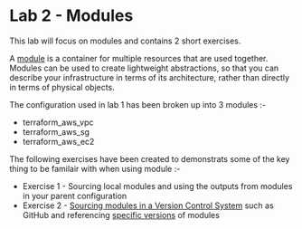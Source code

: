 # Lab 2 - Modules

This lab will focus on modules and contains 2 short exercises. 

A [module](https://www.terraform.io/docs/modules/index.html) is a container for multiple resources that are used together. Modules can be 
used to create lightweight abstractions, so that you can describe your infrastructure in terms of its architecture, rather than directly 
in terms of physical objects.

The configuration used in lab 1 has been broken up into 3 modules :-

* terraform_aws_vpc
* terraform_aws_sg
* terraform_aws_ec2

The following exercises have been created to demonstrats some of the key thing to be familair with when using module :-

* Exercise 1 - Sourcing local modules and using the outputs from modules in your parent configuration
* Exercise 2 - [Sourcing modules in a Version Control System](https://www.terraform.io/docs/modules/sources.html#github) such as GitHub and referencing [specific versions](https://www.terraform.io/docs/modules/sources.html#selecting-a-revision-1) of modules


